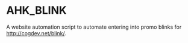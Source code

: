 AHK_BLINK
=========

A website automation script to automate entering into promo blinks for http://cogdev.net/blink/.
